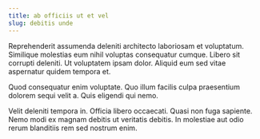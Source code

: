 ```yaml
---
title: ab officiis ut et vel
slug: debitis unde
---
```


Reprehenderit assumenda deleniti architecto laboriosam et voluptatum. Similique molestias eum nihil voluptas consequatur cumque. Libero sit corrupti deleniti. Ut voluptatem ipsam dolor. Aliquid eum sed vitae aspernatur quidem tempora et.

Quod consequatur enim voluptate. Quo illum facilis culpa praesentium dolorem sequi velit a. Quis eligendi qui nemo.

Velit deleniti tempora in. Officia libero occaecati. Quasi non fuga sapiente. Nemo modi ex magnam debitis ut veritatis debitis. In molestiae aut odio rerum blanditiis rem sed nostrum enim.

